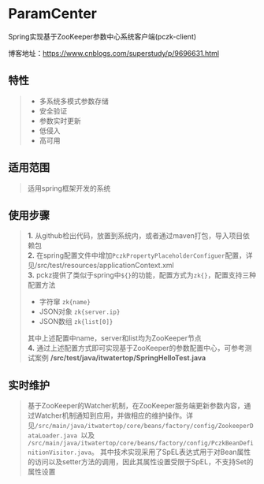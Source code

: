 # ParamCenter

Spring实现基于ZooKeeper参数中心系统客户端(pczk-client)

博客地址：https://www.cnblogs.com/superstudy/p/9696631.html

## 特性
> * 多系统多模式参数存储
> * 安全验证
> * 参数实时更新
> * 低侵入
> * 高可用

## 适用范围
> 适用spring框架开发的系统

## 使用步骤
> **1.** 从github检出代码，放置到系统内，或者通过maven打包，导入项目依赖包<br/>
> **2.** 在spring配置文件中增加`PczkPropertyPlaceholderConfiguer`配置，详见/src/test/resources/applicationContext.xml<br/>
> **3.** pckz提供了类似于spring中`${}`的功能，配置方式为`zk{}`，配置支持三种配置方法<ul><li>字符窜 `zk{name}`</li><li>JSON对象 `zk{server.ip}`</li><li>JSON数组 `zk{list[0]}`</li></ul>其中上述配置中name，server和list均为ZooKeeper节点<br/>
> **4.** 通过上述配置方式即可实现基于ZooKeeper的参数配置中心，可参考测试案例 **/src/test/java/itwatertop/SpringHelloTest.java**

## 实时维护
> 基于ZooKeeper的Watcher机制，在ZooKeeper服务端更新参数内容，通过Watcher机制通知到应用，并做相应的维护操作。详见`/src/main/java/itwatertop/core/beans/factory/config/ZookeeperDataLoader.java `以及 `/src/main/java/itwatertop/core/beans/factory/config/PczkBeanDefinitionVisitor.java`。
其中技术实现采用了SpEL表达式用于对Bean属性的访问以及setter方法的调用，因此其属性设置受限于SpEL，不支持Set的属性设置
